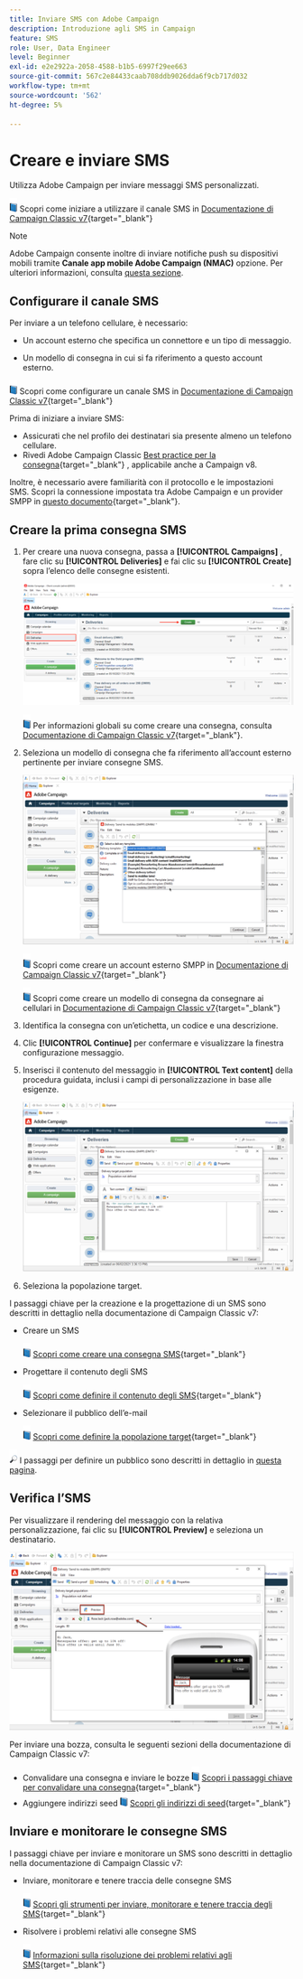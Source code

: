```yaml
---
title: Inviare SMS con Adobe Campaign
description: Introduzione agli SMS in Campaign
feature: SMS
role: User, Data Engineer
level: Beginner
exl-id: e2e2922a-2058-4588-b1b5-6997f29ee663
source-git-commit: 567c2e84433caab708ddb9026dda6f9cb717d032
workflow-type: tm+mt
source-wordcount: '562'
ht-degree: 5%

---
```


# Creare e inviare SMS

Utilizza Adobe Campaign per inviare messaggi SMS personalizzati.

![](../assets/do-not-localize/book.png) Scopri come iniziare a utilizzare il canale SMS in [Documentazione di Campaign Classic v7](https://experienceleague.adobe.com/docs/campaign-classic/using/sending-messages/sending-messages-on-mobiles/sms-channel.html){target="_blank"}

>[!NOTE]
>
>Adobe Campaign consente inoltre di inviare notifiche push su dispositivi mobili tramite **Canale app mobile Adobe Campaign (NMAC)** opzione. Per ulteriori informazioni, consulta [questa sezione](push.md).

## Configurare il canale SMS

Per inviare a un telefono cellulare, è necessario:

* Un account esterno che specifica un connettore e un tipo di messaggio.

* Un modello di consegna in cui si fa riferimento a questo account esterno.

![](../assets/do-not-localize/book.png)  Scopri come configurare un canale SMS in [Documentazione di Campaign Classic v7](https://experienceleague.adobe.com/docs/campaign-classic/using/sending-messages/sending-messages-on-mobiles/sms-set-up.html#sending-messages){target="_blank"}

Prima di iniziare a inviare SMS:

* Assicurati che nel profilo dei destinatari sia presente almeno un telefono cellulare.
* Rivedi Adobe Campaign Classic [Best practice per la consegna](https://experienceleague.adobe.com/docs/campaign-classic/using/sending-messages/key-steps-when-creating-a-delivery/delivery-bestpractices/delivery-best-practices.html#sending-messages){target="_blank"} , applicabile anche a Campaign v8.

Inoltre, è necessario avere familiarità con il protocollo e le impostazioni SMS. Scopri la connessione impostata tra Adobe Campaign e un provider SMPP in [questo documento](https://experienceleague.adobe.com/docs/campaign-classic/using/sending-messages/sending-messages-on-mobiles/sms-protocol.html#sending-messages){target="_blank"}.

## Creare la prima consegna SMS

1. Per creare una nuova consegna, passa a **[!UICONTROL Campaigns]** , fare clic su **[!UICONTROL Deliveries]** e fai clic su **[!UICONTROL Create]** sopra l’elenco delle consegne esistenti.

   ![](assets/delivery_step_1.png)

   ![](../assets/do-not-localize/book.png) Per informazioni globali su come creare una consegna, consulta [Documentazione di Campaign Classic v7](https://experienceleague.adobe.com/docs/campaign-classic/using/sending-messages/key-steps-when-creating-a-delivery/steps-about-delivery-creation-steps.html#sending-messages){target="_blank"}.

1. Seleziona un modello di consegna che fa riferimento all’account esterno pertinente per inviare consegne SMS.

   ![](assets/sms-template-list.png)

   ![](../assets/do-not-localize/book.png) Scopri come creare un account esterno SMPP in [Documentazione di Campaign Classic v7](https://experienceleague.adobe.com/docs/campaign-classic/using/sending-messages/sending-messages-on-mobiles/sms-set-up.html#creating-an-smpp-external-account){target="_blank"}

   ![](../assets/do-not-localize/book.png) Scopri come creare un modello di consegna da consegnare ai cellulari in [Documentazione di Campaign Classic v7](https://experienceleague.adobe.com/docs/campaign-classic/using/sending-messages/sending-messages-on-mobiles/sms-set-up.html#changing-the-delivery-template){target="_blank"}

1. Identifica la consegna con un’etichetta, un codice e una descrizione.

1. Clic **[!UICONTROL Continue]** per confermare e visualizzare la finestra configurazione messaggio.

1. Inserisci il contenuto del messaggio in **[!UICONTROL Text content]** della procedura guidata, inclusi i campi di personalizzazione in base alle esigenze.

   ![](assets/sms-content.png)

1. Seleziona la popolazione target.

I passaggi chiave per la creazione e la progettazione di un SMS sono descritti in dettaglio nella documentazione di Campaign Classic v7:

* Creare un SMS

  ![](../assets/do-not-localize/book.png) [Scopri come creare una consegna SMS](https://experienceleague.adobe.com/docs/campaign-classic/using/sending-messages/sending-messages-on-mobiles/sms-create.html#sending-messages){target="_blank"}

* Progettare il contenuto degli SMS

  ![](../assets/do-not-localize/book.png) [Scopri come definire il contenuto degli SMS](https://experienceleague.adobe.com/docs/campaign-classic/using/sending-messages/sending-messages-on-mobiles/sms-create.html#defining-the-sms-content){target="_blank"}

* Selezionare il pubblico dell’e-mail

  ![](../assets/do-not-localize/book.png) [Scopri come definire la popolazione target](https://experienceleague.adobe.com/docs/campaign-classic/using/sending-messages/key-steps-when-creating-a-delivery/steps-defining-the-target-population.html){target="_blank"}

![](../assets/do-not-localize/glass.png) I passaggi per definire un pubblico sono descritti in dettaglio in [questa pagina](../start/audiences.md).

## Verifica l’SMS

Per visualizzare il rendering del messaggio con la relativa personalizzazione, fai clic su **[!UICONTROL Preview]** e seleziona un destinatario.

![](assets/sms-preview.png)

Per inviare una bozza, consulta le seguenti sezioni della documentazione di Campaign Classic v7:

* Convalidare una consegna e inviare le bozze
  ![](../assets/do-not-localize/book.png) [Scopri i passaggi chiave per convalidare una consegna](https://experienceleague.adobe.com/docs/campaign-classic/using/sending-messages/key-steps-when-creating-a-delivery/steps-validating-the-delivery.html?lang=it){target="_blank"}
* Aggiungere indirizzi seed
  ![](../assets/do-not-localize/book.png) [Scopri gli indirizzi di seed](https://experienceleague.adobe.com/docs/campaign-classic/using/sending-messages/using-seed-addresses/about-seed-addresses.html){target="_blank"}

## Inviare e monitorare le consegne SMS

I passaggi chiave per inviare e monitorare un SMS sono descritti in dettaglio nella documentazione di Campaign Classic v7:

* Inviare, monitorare e tenere traccia delle consegne SMS

  ![](../assets/do-not-localize/book.png) [Scopri gli strumenti per inviare, monitorare e tenere traccia degli SMS](https://experienceleague.adobe.com/docs/campaign-classic/using/sending-messages/sending-messages-on-mobiles/sms-send.html#sending-messages){target="_blank"}

* Risolvere i problemi relativi alle consegne SMS

  ![](../assets/do-not-localize/book.png) [Informazioni sulla risoluzione dei problemi relativi agli SMS](https://experienceleague.adobe.com/docs/campaign-classic/using/sending-messages/sending-messages-on-mobiles/troubleshooting-sms.html#sending-messages){target="_blank"}
